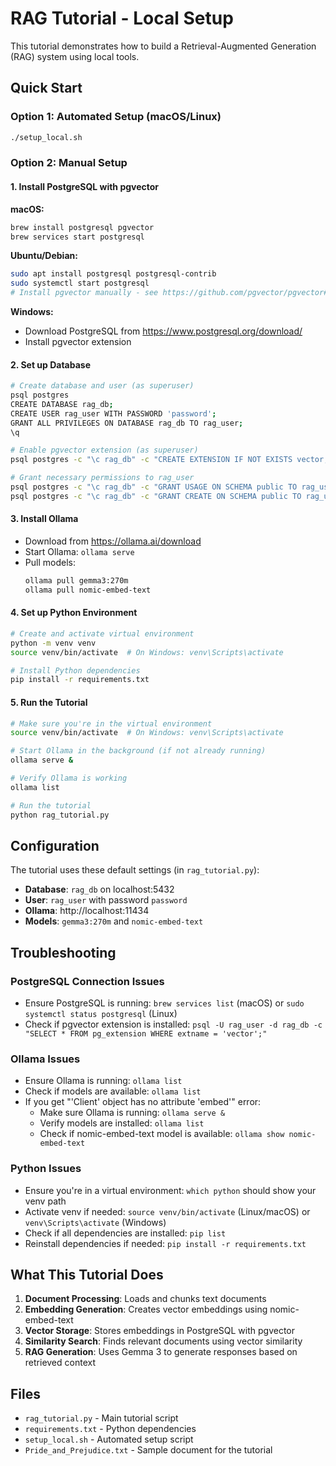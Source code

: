 # RAG Tutorial - Local Setup

This tutorial demonstrates how to build a Retrieval-Augmented Generation (RAG) system using local tools.

## Quick Start

### Option 1: Automated Setup (macOS/Linux)
```bash
./setup_local.sh
```

### Option 2: Manual Setup

#### 1. Install PostgreSQL with pgvector

**macOS:**
```bash
brew install postgresql pgvector
brew services start postgresql
```

**Ubuntu/Debian:**
```bash
sudo apt install postgresql postgresql-contrib
sudo systemctl start postgresql
# Install pgvector manually - see https://github.com/pgvector/pgvector#installation
```

**Windows:**
- Download PostgreSQL from https://www.postgresql.org/download/
- Install pgvector extension

#### 2. Set up Database
```bash
# Create database and user (as superuser)
psql postgres
CREATE DATABASE rag_db;
CREATE USER rag_user WITH PASSWORD 'password';
GRANT ALL PRIVILEGES ON DATABASE rag_db TO rag_user;
\q

# Enable pgvector extension (as superuser)
psql postgres -c "\c rag_db" -c "CREATE EXTENSION IF NOT EXISTS vector;"

# Grant necessary permissions to rag_user
psql postgres -c "\c rag_db" -c "GRANT USAGE ON SCHEMA public TO rag_user;"
psql postgres -c "\c rag_db" -c "GRANT CREATE ON SCHEMA public TO rag_user;"
```

#### 3. Install Ollama
- Download from https://ollama.ai/download
- Start Ollama: `ollama serve`
- Pull models:
  ```bash
  ollama pull gemma3:270m
  ollama pull nomic-embed-text
  ```

#### 4. Set up Python Environment
```bash
# Create and activate virtual environment
python -m venv venv
source venv/bin/activate  # On Windows: venv\Scripts\activate

# Install Python dependencies
pip install -r requirements.txt
```

#### 5. Run the Tutorial
```bash
# Make sure you're in the virtual environment
source venv/bin/activate  # On Windows: venv\Scripts\activate

# Start Ollama in the background (if not already running)
ollama serve &

# Verify Ollama is working
ollama list

# Run the tutorial
python rag_tutorial.py
```

## Configuration

The tutorial uses these default settings (in `rag_tutorial.py`):

- **Database**: `rag_db` on localhost:5432
- **User**: `rag_user` with password `password`
- **Ollama**: http://localhost:11434
- **Models**: `gemma3:270m` and `nomic-embed-text`

## Troubleshooting

### PostgreSQL Connection Issues
- Ensure PostgreSQL is running: `brew services list` (macOS) or `sudo systemctl status postgresql` (Linux)
- Check if pgvector extension is installed: `psql -U rag_user -d rag_db -c "SELECT * FROM pg_extension WHERE extname = 'vector';"`

### Ollama Issues
- Ensure Ollama is running: `ollama list`
- Check if models are available: `ollama list`
- If you get "'Client' object has no attribute 'embed'" error:
  - Make sure Ollama is running: `ollama serve &`
  - Verify models are installed: `ollama list`
  - Check if nomic-embed-text model is available: `ollama show nomic-embed-text`

### Python Issues
- Ensure you're in a virtual environment: `which python` should show your venv path
- Activate venv if needed: `source venv/bin/activate` (Linux/macOS) or `venv\Scripts\activate` (Windows)
- Check if all dependencies are installed: `pip list`
- Reinstall dependencies if needed: `pip install -r requirements.txt`

## What This Tutorial Does

1. **Document Processing**: Loads and chunks text documents
2. **Embedding Generation**: Creates vector embeddings using nomic-embed-text
3. **Vector Storage**: Stores embeddings in PostgreSQL with pgvector
4. **Similarity Search**: Finds relevant documents using vector similarity
5. **RAG Generation**: Uses Gemma 3 to generate responses based on retrieved context

## Files

- `rag_tutorial.py` - Main tutorial script
- `requirements.txt` - Python dependencies
- `setup_local.sh` - Automated setup script
- `Pride_and_Prejudice.txt` - Sample document for the tutorial
